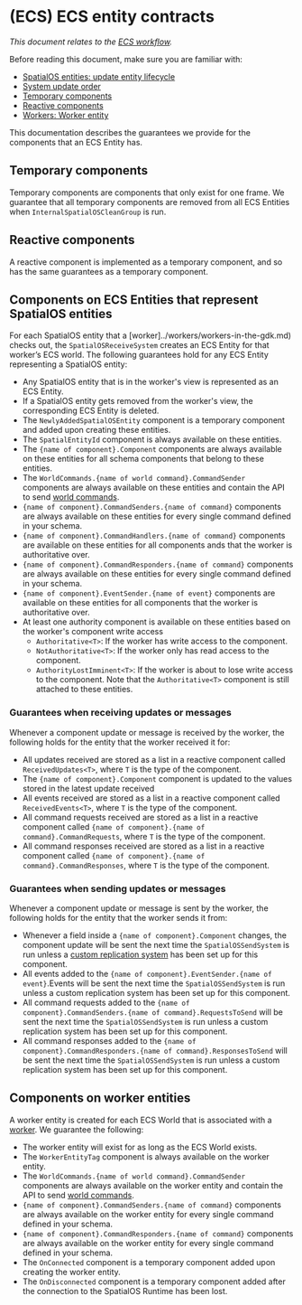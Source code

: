 [//]: # (Doc of docs reference 4)
[//]: # (TODO - Tech writer pass)

# (ECS) ECS entity contracts
  _This document relates to the [ECS workflow]({{urlRoot}}/content/intro-workflows-spos-entities.md)._

Before reading this document, make sure you are familiar with:

  * [SpatialOS entities: update entity lifecycle]({{urlRoot}}/content/entity-lifecycle)
  * [System update order]({{urlRoot}}/content/ecs/ecs-system-update-order)
  * [Temporary components]({{urlRoot}}/content/ecs/temporary-components)
  * [Reactive components]({{urlRoot}}/content/ecs/reactive-components)
  * [Workers: Worker entity]({{urlRoot}}/content/workers/worker-entity)

This documentation describes the guarantees we provide for the components that an ECS Entity has.

## Temporary components
Temporary components are components that only exist for one frame. We guarantee that all temporary components are removed from all ECS Entities when `InternalSpatialOSCleanGroup` is run.

## Reactive components
A reactive component is implemented as a temporary component, and so has the same guarantees as a temporary component.

## Components on ECS Entities that represent SpatialOS entities

For each SpatialOS entity that a [worker]../workers/workers-in-the-gdk.md) checks out, the `SpatialOSReceiveSystem` creates an ECS Entity for that worker’s ECS world.
The following guarantees hold for any ECS Entity representing a SpatialOS entity:

  * Any SpatialOS entity that is in the worker's view is represented as an ECS Entity.
  * If a SpatialOS entity gets removed from the worker's view, the corresponding ECS Entity is deleted.
  * The `NewlyAddedSpatialOSEntity` component is a temporary component and added upon creating these entities.
  * The `SpatialEntityId` component is always available on these entities.
  * The `{name of component}.Component` components are always available on these entities for all schema components that belong to these entities.
  * The `WorldCommands.{name of world command}.CommandSender` components are always available on these entities and contain the API to send [world commands]({{urlRoot}}/content/ecs/ecs-world-commands).
  * `{name of component}.CommandSenders.{name of command}` components are always available on these entities for every single command defined in your schema.
  * `{name of component}.CommandHandlers.{name of command}` components are available on these entities for all components ands that the worker is authoritative over.
  * `{name of component}.CommandResponders.{name of command}` components are always available on these entities for every single command defined in your schema.
  * `{name of component}.EventSender.{name of event}` components are available on these entities for all components that the worker is authoritative over.
  * At least one authority component is available on these entities based on the worker's component write access
    * `Authoritative<T>`: If the worker has write access to the component.
    * `NotAuthoritative<T>`: If the worker only has read access to the component.
    * `AuthorityLostImminent<T>`: If the worker is about to lose write access to the component. Note that the `Authoritative<T>` component is still attached to these entities.

### Guarantees when receiving updates or messages
Whenever a component update or message is received by the worker, the following holds for the entity that the worker received it for:

  * All updates received are stored as a list in a reactive component called `ReceivedUpdates<T>`, where `T` is the type of the component.
  * The `{name of component}.Component` component is updated to the values stored in the latest update received
  * All events received are stored as a list in a reactive component called `ReceivedEvents<T>`, where `T` is the type of the component.
  * All command requests received are stored as a list in a reactive component called `{name of component}.{name of command}.CommandRequests`, where `T` is the type of the component.
  * All command responses received are stored as a list in a reactive component called `{name of component}.{name of command}.CommandResponses`, where `T` is the type of the component.

### Guarantees when sending updates or messages
Whenever a component update or message is sent by the worker, the following holds for the entity that the worker sends it from:

  * Whenever a field inside a `{name of component}.Component` changes, the component update will be sent the next time the `SpatialOSSendSystem` is run unless a [custom replication system]() has been set up for this component.
  * All events added to the `{name of component}.EventSender.{name of event}`.Events will be sent the next time the `SpatialOSSendSystem` is run unless a custom replication system has been set up for this component.
  * All command requests added to the `{name of component}.CommandSenders.{name of command}.RequestsToSend`  will be sent the next time the `SpatialOSSendSystem` is run unless a custom replication system has been set up for this component.
  * All command responses added to the `{name of component}.CommandResponders.{name of command}.ResponsesToSend`  will be sent the next time the `SpatialOSSendSystem` is run unless a custom replication system has been set up for this component.

## Components on worker entities
A worker entity is created for each ECS World that is associated with a [worker]({{urlRoot}}/content/workers/workers-in-the-gdk).
We guarantee the following:

  * The worker entity will exist for as long as the ECS World exists.
  * The `WorkerEntityTag` component is always available on the worker entity.
  * The `WorldCommands.{name of world command}.CommandSender` components are always available on the worker entity and contain the API to send [world commands]({{urlRoot}}/content/ecs/ecs-world-commands).
  * `{name of component}.CommandSenders.{name of command}` components are always available on the worker entity for every single command defined in your schema.
  * `{name of component}.CommandResponders.{name of command}` components are always available on the worker entity for every single command defined in your schema.
  * The `OnConnected` component is a temporary component added upon creating the worker entity.
  * The `OnDisconnected` component is a temporary component added after the connection to the SpatialOS Runtime has been lost.
